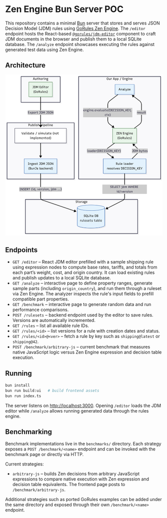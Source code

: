 
# Zen Engine Bun Server POC

This repository contains a minimal [Bun](https://bun.sh/) server that stores and
serves JSON Decision Model (JDM) rules using [GoRules Zen Engine](https://gorules.com/).
The `/editor` endpoint hosts the React-based
[`@gorules/jdm-editor`](https://github.com/gorules/jdm-editor) component to
craft JDM documents in the browser and publish them to a local SQLite database.
The `/analyze` endpoint showcases executing the rules against generated test
data using Zen Engine.

## Architecture
![Architecture](zen-poc.png)

## Endpoints

- `GET /editor` – React JDM editor prefilled with a sample shipping rule using
  expression nodes to compute base rates, tariffs, and totals from each part’s
  weight, cost, and origin country. It can load existing rules and publish
  updates to a local SQLite database.
- `GET /analyze` – interactive page to define property ranges, generate sample
  parts (including `origin_country`), and run them through a ruleset via Zen
  Engine. The analyzer inspects the rule's input fields to prefill compatible
  part properties.
- `GET /benchmark` – interactive page to generate random data and run
  performance comparisons.
- `POST /rulesets` – backend endpoint used by the editor to save rules. Versions
  are automatically incremented.
- `GET /rules` – list all available rule IDs.
- `GET /rules/<id>` – list versions for a rule with creation dates and status.
- `GET /rules/<id>@<ver>` – fetch a rule by key such as `shipping@latest` or
  `shipping@42`.
- `POST /benchmark/arbitrary-js` – current benchmark that measures native
  JavaScript logic versus Zen Engine expression and decision table execution.

## Running

```bash
bun install
bun run build:ui   # build frontend assets
bun run index.ts
```

The server listens on <http://localhost:3000>. Opening `/editor` loads the
JDM editor while `/analyze` allows running generated data through the rules
engine.

## Benchmarking

Benchmark implementations live in the `benchmarks/` directory. Each strategy
exposes a `POST /benchmark/<name>` endpoint and can be invoked with the
benchmark page or directly via HTTP.

Current strategies:

- `arbitrary-js` – builds Zen decisions from arbitrary JavaScript expressions to
  compare native execution with Zen expression and decision table equivalents.
  The frontend page posts to `/benchmark/arbitrary-js`.

Additional strategies such as ported GoRules examples can be added under the
same directory and exposed through their own `/benchmark/<name>` endpoint.

